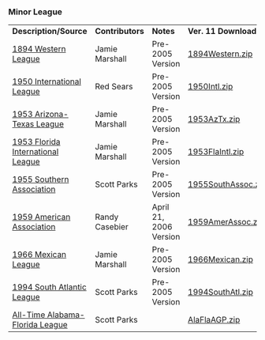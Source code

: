 <h3>Minor League</h3>
<table class="post_content_table"><tbody><tr><td><strong>Description/Source</strong></td>
<td><strong>Contributors</strong></td>
<td><strong>Notes</strong></td>
<td><strong>Ver. 11 Download</strong></td>
</tr>
<tr><td><a href="http://www.stephendrake.com/minor.html" target="_blank" class="postlink" rel="noreferrer">1894 Western League</a></td>
<td>Jamie Marshall</td>
<td>Pre-2005 Version</td>
<td><a href="https://github.com/fishinnabarrel/dmb-homebrew/raw/master/Minor%20League/1894Western.zip" target="_blank" class="postlink" rel="noreferrer">1894Western.zip</a></td>
</tr>
<tr><td><a href="http://www.stephendrake.com/minor.html" target="_blank" class="postlink" rel="noreferrer">1950 International League</a></td>
<td>Red Sears</td>
<td>Pre-2005 Version</td>
<td><a href="https://github.com/fishinnabarrel/dmb-homebrew/raw/master/Minor%20League/1950Intl.zip" target="_blank" class="postlink" rel="noreferrer">1950Intl.zip</a></td>
</tr>
<tr><td><a href="http://www.stephendrake.com/minor.html" target="_blank" class="postlink" rel="noreferrer">1953 Arizona-Texas League</a></td>
<td>Jamie Marshall</td>
<td>Pre-2005 Version</td>
<td><a href="https://github.com/fishinnabarrel/dmb-homebrew/raw/master/Minor%20League/1953AzTx.zip" target="_blank" class="postlink" rel="noreferrer">1953AzTx.zip</a></td>
</tr>
<tr><td><a href="http://www.stephendrake.com/minor.html" target="_blank" class="postlink" rel="noreferrer">1953 Florida International League</a></td>
<td>Jamie Marshall</td>
<td>Pre-2005 Version</td>
<td><a href="https://github.com/fishinnabarrel/dmb-homebrew/raw/master/Minor%20League/1953FlaIntl.zip" target="_blank" class="postlink" rel="noreferrer">1953FlaIntl.zip</a></td>
</tr>
<tr><td><a href="http://www.stephendrake.com/minor.html" target="_blank" class="postlink" rel="noreferrer">1955 Southern Association</a></td>
<td>Scott Parks</td>
<td>Pre-2005 Version</td>
<td><a href="https://github.com/fishinnabarrel/dmb-homebrew/raw/master/Minor%20League/1955SouthAssoc.zip" target="_blank" class="postlink" rel="noreferrer">1955SouthAssoc.zip</a></td>
</tr>
<tr><td><a href="http://www.stephendrake.com/minor.html" target="_blank" class="postlink" rel="noreferrer">1959 American Association</a></td>
<td>Randy Casebier</td>
<td>April 21, 2006 Version</td>
<td><a href="https://github.com/fishinnabarrel/dmb-homebrew/raw/master/Minor%20League/1959AmerAssoc.zip" target="_blank" class="postlink" rel="noreferrer">1959AmerAssoc.zip</a></td>
</tr>
<tr><td><a href="https://gamespy-archives.quaddicted.com/sites/www.sportplanet.com/sbb/apfas/dbs.htm" target="_blank" class="postlink" rel="noreferrer"></a><a href="http://www.stephendrake.com/other.html" target="_blank" class="postlink" rel="noreferrer">1966 Mexican League</a></td>
<td>Jamie Marshall</td>
<td>Pre-2005 Version</td>
<td><a href="https://github.com/fishinnabarrel/dmb-homebrew/raw/master/Minor%20League/1966Mexican.zip" target="_blank" class="postlink" rel="noreferrer">1966Mexican.zip</a></td>
</tr>
<tr><td><a href="http://www.stephendrake.com/minor.html" target="_blank" class="postlink" rel="noreferrer">1994 South Atlantic League</a></td>
<td>Scott Parks</td>
<td>Pre-2005 Version</td>
<td><a href="https://github.com/fishinnabarrel/dmb-homebrew/raw/master/Minor%20League/1994SouthAtl.zip" target="_blank" class="postlink" rel="noreferrer">1994SouthAtl.zip</a></td>
</tr>
<tr><td><a href="https://www.sportsreplays.net/downloads3.htm" target="_blank" class="postlink" rel="noreferrer">All-Time Alabama-Florida League</a></td>
<td>Scott Parks</td>
<td></td>
<td><a href="https://github.com/fishinnabarrel/dmb-homebrew/raw/master/Minor%20League/AlaFlaAGP.zip" target="_blank" class="postlink" rel="noreferrer">AlaFlaAGP.zip</a></td>
</tr>
</tbody></table>
